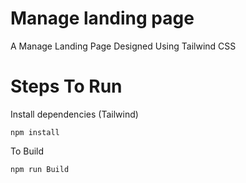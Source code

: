 # Manage landing page
A Manage Landing Page Designed Using Tailwind CSS
# Steps To Run
Install dependencies (Tailwind)
```
npm install
```
To Build 
```
npm run Build
```
